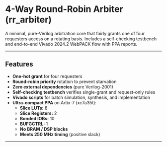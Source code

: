 # 4-Way Round-Robin Arbiter (rr_arbiter)

A minimal, pure-Verilog arbitration core that fairly grants one of four requesters access on a rotating basis. Includes a self-checking testbench and end-to-end Vivado 2024.2 WebPACK flow with PPA reports.

---

## Features

- **One-hot grant** for four requesters  
- **Round-robin priority** rotation to prevent starvation  
- **Zero external dependencies** (pure Verilog-2001)  
- **Self-checking testbench** verifies single-grant and request-only rules  
- **Vivado scripts** for batch simulation, synthesis, and implementation  
- **Ultra-compact PPA** on Artix-7 (xc7a35t):  
  - **Slice LUTs:** 8  
  - **Slice Registers:** 2  
  - **Bonded IOBs:** 10  
  - **BUFGCTRL:** 1  
  - **No BRAM / DSP blocks**  
  - **Meets 250 MHz timing** (positive slack)

---



